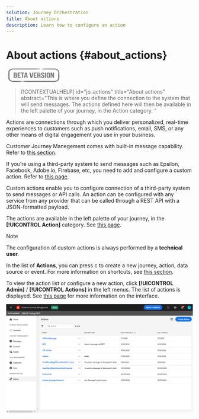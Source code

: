 ```yaml
---
solution: Journey Orchestration
title: About actions
description: Learn how to configure an action
---
```

# About actions {#about_actions}

![](../assets/do-not-localize/badge.png)

>[!CONTEXTUALHELP]
>id="jo_actions"
>title="About actions"
>abstract="This is where you define the connection to the system that will send messages. The actions defined here will then be available in the left palette of your journey, in the Action category. "

Actions are connections through which you deliver personalized, real-time experiences to customers such as push notifications, email, SMS, or any other means of digital engagement you use in your business.

Customer Journey Manegement comes with built-in message capability. Refer to [this section](../get-started-content.md).

If you're using a third-party system to send messages such as Epsilon, Facebook, Adobe.io, Firebase, etc, you need to add and configure a custom action. Refer to [this page](../action/about-custom-action-configuration.md).

Custom actions enable you to configure connection of a third-party system to send messages or API calls. An action can be configured with any service from any provider that can be called through a REST API with a JSON-formatted payload.

The actions are available in the left palette of your journey, in the **[!UICONTROL Action]** category. See [this page](../building-journeys/about-journey-activities.md#action-activities).

>[!NOTE]
>
>The configuration of custom actions is always performed by a **technical user**.

In the list of **Actions**, you can press c to create a new journey, action, data source or event. For more information on shortcuts, see [this section](../user-interface.md#cjm-accessibility).

To view the action list or configure a new action, click **[!UICONTROL Admin]** / **[!UICONTROL Actions]** in the left menus. The list of actions is displayed. See [this page](../user-interface.md) for more information on the interface.

![](../assets/custom1.png)
